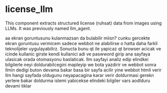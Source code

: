 # license_llm

This component extracts structured license (ruhsat) data from images using LLMs. It was previously named llm_agent.


aa ekran goruntusunu kulanmazsan da bulabilir miisn? cunku gercekte ekran goruntusu vermicem sadece webbot ne alabilirse o hatta daha farkli teknolijeler uygulayabilirz. Sonucta bunu qt ile yapicaz qt browser acicak ve icinde kullanic girste kendi kullanici adi ve paswword girip ana sayfaya ulasicak orada otomasyonu baslaticak. llm sayfayi analiz edip elindkei bilgilerle neyi doldurabilcegini mapleyip we bota yazdirir ve webbot sonra llmin dedigi buton devama bakar basa bir sayfa acilir yine webbot htmli verir llm hangi sayfada oldugunu neyapacagina karar verir doldurmasi gerekn yerlere bakar doldurma islemi yabicekse elindeki bilgiler vars aodlduru devami tiklar
